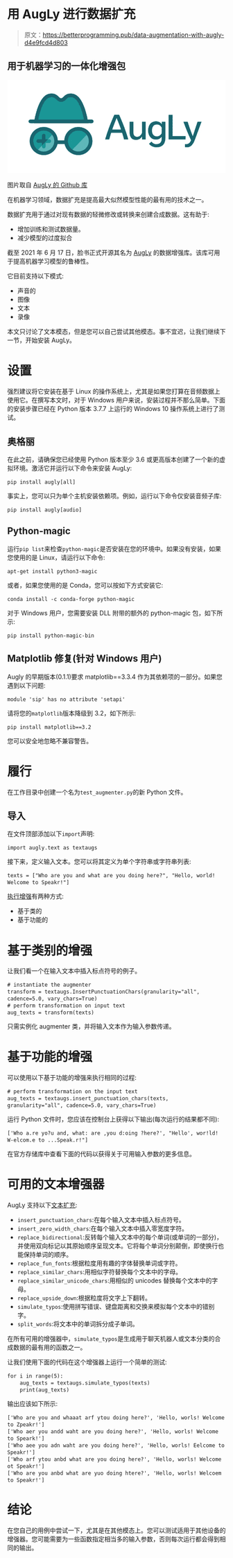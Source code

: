 # 用 AugLy 进行数据扩充

> 原文：<https://betterprogramming.pub/data-augmentation-with-augly-d4e9fcd4d803>

## 用于机器学习的一体化增强包

![](img/52ea16ff2f43ed756967617f1e32757b.png)

图片取自 [AugLy 的 Github 库](https://github.com/facebookresearch/AugLy)

在机器学习领域，数据扩充是提高最大似然模型性能的最有用的技术之一。

数据扩充用于通过对现有数据的轻微修改或转换来创建合成数据。这有助于:

*   增加训练和测试数据量。
*   减少模型的过度拟合

截至 2021 年 6 月 17 日，脸书正式开源其名为 [AugLy](https://github.com/facebookresearch/AugLy) 的数据增强库。该库可用于提高机器学习模型的鲁棒性。

它目前支持以下模式:

*   声音的
*   图像
*   文本
*   录像

本文只讨论了文本模态，但是您可以自己尝试其他模态。事不宜迟，让我们继续下一节，开始安装 AugLy。

# 设置

强烈建议将它安装在基于 Linux 的操作系统上，尤其是如果您打算在音频数据上使用它。在撰写本文时，对于 Windows 用户来说，安装过程并不那么简单。下面的安装步骤已经在 Python 版本 3.7.7 上运行的 Windows 10 操作系统上进行了测试。

## 奥格丽

在此之前，请确保您已经使用 Python 版本至少 3.6 或更高版本创建了一个新的虚拟环境。激活它并运行以下命令来安装 AugLy:

```
pip install augly[all]
```

事实上，您可以只为单个主机安装依赖项。例如，运行以下命令仅安装音频子库:

```
pip install augly[audio]
```

## Python-magic

运行`pip list`来检查`python-magic`是否安装在您的环境中。如果没有安装，如果您使用的是 Linux，请运行以下命令:

```
apt-get install python3-magic
```

或者，如果您使用的是 Conda，您可以按如下方式安装它:

```
conda install -c conda-forge python-magic
```

对于 Windows 用户，您需要安装 DLL 附带的额外的 python-magic 包，如下所示:

```
pip install python-magic-bin
```

## Matplotlib 修复(针对 Windows 用户)

Augly 的早期版本(0.1.1)要求 matplotlib==3.3.4 作为其依赖项的一部分。如果您遇到以下问题:

```
module 'sip' has no attribute 'setapi'
```

请将您的`matplotlib`版本降级到 3.2，如下所示:

```
pip install matplotlib==3.2
```

您可以安全地忽略不兼容警告。

# 履行

在工作目录中创建一个名为`test_augmenter.py`的新 Python 文件。

## 导入

在文件顶部添加以下`import`声明:

```
import augly.text as textaugs
```

接下来，定义输入文本。您可以将其定义为单个字符串或字符串列表:

```
texts = ["Who are you and what are you doing here?", "Hello, world! Welcome to Speakr!"]
```

[执行增强](https://github.com/facebookresearch/AugLy/tree/main/augly/text)有两种方式:

*   基于类的
*   基于功能的

# 基于类别的增强

让我们看一个在输入文本中插入标点符号的例子。

```
# instantiate the augmenter
transform = textaugs.InsertPunctuationChars(granularity="all", cadence=5.0, vary_chars=True)
# perform transformation on input text
aug_texts = transform(texts)
```

只需实例化 augmenter 类，并将输入文本作为输入参数传递。

# 基于功能的增强

可以使用以下基于功能的增强来执行相同的过程:

```
# perform transformation on the input text
aug_texts = textaugs.insert_punctuation_chars(texts, granularity="all", cadence=5.0, vary_chars=True)
```

运行 Python 文件时，您应该在控制台上获得以下输出(每次运行的结果都不同):

```
['Who a.re yo?u and, what: are ,you d:oing ?here?', "Hello', wor!ld! W-elcom.e to ...Speak.r!"]
```

在官方存储库中查看下面的代码以获得关于可用输入参数的更多信息。

# 可用的文本增强器

AugLy 支持以下[文本扩充](https://github.com/facebookresearch/AugLy/blob/main/augly/text/functional.py):

*   `insert_punctuation_chars`:在每个输入文本中插入标点符号。
*   `insert_zero_width_chars`:在每个输入文本中插入零宽度字符。
*   `replace_bidirectional`:反转每个输入文本中的每个单词(或单词的一部分)，并使用双向标记以其原始顺序呈现文本。它将每个单词分别颠倒，即使换行也能保持单词的顺序。
*   `replace_fun_fonts`:根据粒度用有趣的字体替换单词或字符。
*   `replace_similar_chars`:用相似字符替换每个文本中的字母。
*   `replace_similar_unicode_chars`:用相似的 unicodes 替换每个文本中的字母。
*   `replace_upside_down`:根据粒度将文字上下翻转。
*   `simulate_typos`:使用拼写错误、键盘距离和交换来模拟每个文本中的错别字。
*   `split_words`:将文本中的单词拆分成子单词。

在所有可用的增强器中，`simulate_typos`是生成用于聊天机器人或文本分类的合成数据的最有用的函数之一。

让我们使用下面的代码在这个增强器上运行一个简单的测试:

```
for i in range(5):
    aug_texts = textaugs.simulate_typos(texts)
    print(aug_texts)
```

输出应该如下所示:

```
['Who are you and whaaat arf ytou doing here?', 'Hello, worls! Welcome to Zpeakr!']
['Who aer you andd waht are you doing here?', 'Hello, worls! Welcome to Speark!']
['Who aee you adn waht are you doing here?', 'Hello, worls! Eelcome to Speakr!']
['Who arf ytou anbd what are you doing here?', 'Hello, worls! Welcome ot Speakr!']
['Who are you anbd what are yuo doing htere?', 'Hello, worls! Welcoem to Speakr!']
```

# 结论

在您自己的用例中尝试一下，尤其是在其他模态上。您可以测试适用于其他设备的增强器。您可能需要为一些函数指定相当多的输入参数，否则每次运行都会得到相同的输出。